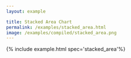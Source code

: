 ```yaml
---
layout: example

title: Stacked Area Chart
permalink: /examples/stacked_area.html
image: /examples/compiled/stacked_area.png
---
```




{% include example.html spec='stacked_area'%}

